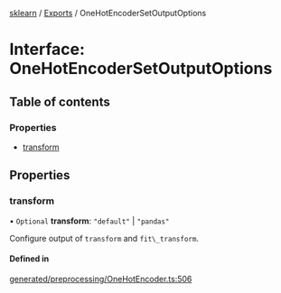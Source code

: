 [sklearn](../readme.md) / [Exports](../modules.md) / OneHotEncoderSetOutputOptions

# Interface: OneHotEncoderSetOutputOptions

## Table of contents

### Properties

- [transform](OneHotEncoderSetOutputOptions.md#transform)

## Properties

### transform

• `Optional` **transform**: ``"default"`` \| ``"pandas"``

Configure output of `transform` and `fit\_transform`.

#### Defined in

[generated/preprocessing/OneHotEncoder.ts:506](https://github.com/transitive-bullshit/scikit-learn-ts/blob/367336a/packages/sklearn/src/generated/preprocessing/OneHotEncoder.ts#L506)
